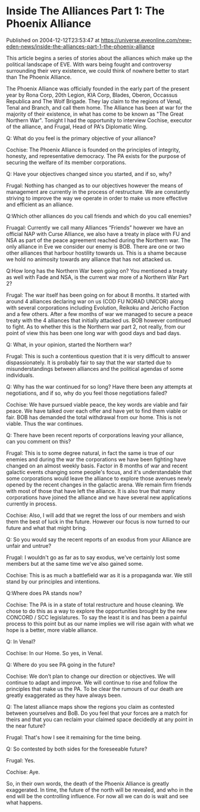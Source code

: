 # Inside The Alliances Part 1: The Phoenix Alliance
Published on 2004-12-12T23:53:47 at https://universe.eveonline.com/new-eden-news/inside-the-alliances-part-1-the-phoenix-alliance

This article begins a series of stories about the alliances which make up the political landscape of EVE. With wars being fought and controversy surrounding their very existence, we could think of nowhere better to start than The Phoenix Alliance.   
  
The Phoenix Alliance was officially founded in the early part of the present year by Rona Corp, 20th Legion, KIA Corp, Blades, Oberon, Occassus Republica and The Wolf Brigade. They lay claim to the regions of Venal, Tenal and Branch, and call them home. The Alliance has been at war for the majority of their existence, in what has come to be known as "The Great Northern War". Tonight I had the opportunity to interview Cochise, executor of the alliance, and Frugal, Head of PA's Diplomatic Wing.   
  
Q: What do you feel is the primary objective of your alliance?   
  
Cochise: The Phoenix Alliance is founded on the principles of integrity, honesty, and representative democracy. The PA exists for the purpose of securing the welfare of its member corporations.   
  
Q: Have your objectives changed since you started, and if so, why?   
  
Frugal: Nothing has changed as to our objectives however the means of management are currently in the process of restructure. We are constantly striving to improve the way we operate in order to make us more effective and efficient as an alliance.   
  
Q:Which other alliances do you call friends and which do you call enemies?   
  
Fruagal: Currently we call many Alliances “Friends” however we have an official NAP with Curse Alliance, we also have a treaty in place with FU and NSA as part of the peace agreement reached during the Northern war. The only alliance in Eve we consider our enemy is BOB. There are one or two other alliances that harbour hostility towards us. This is a shame because we hold no animosity towards any alliance that has not attacked us.   
  
Q:How long has the Northern War been going on? You mentioned a treaty as well with Fade and NSA, is the current war more of a Northern War Part 2?   
  
Frugal: The war itself has been going on for about 8 months. It started with around 4 alliances declaring war on us (COD FU NORAD UNICOR) along with several corporations including Evolution, Reikoku and Jericho Faction and a few others. After a few months of war we managed to secure a peace treaty with the 4 alliances that initially attacked us. BOB however continued to fight. As to whether this is the Northern war part 2, not really, from our point of view this has been one long war with good days and bad days.   
  
Q: What, in your opinion, started the Northern war?   
  
Frugal: This is such a contentious question that it is very difficult to answer dispassionately. It is probably fair to say that the war started due to misunderstandings between alliances and the political agendas of some individuals.   
  
Q: Why has the war continued for so long? Have there been any attempts at negotiations, and if so, why do you feel those negotiations failed?   
  
Cochise: We have pursued viable peace, the key words are viable and fair peace. We have talked over each offer and have yet to find them viable or fair. BOB has demanded the total withdrawal from our home. This is not viable. Thus the war continues.   
  
Q: There have been recent reports of corporations leaving your alliance, can you comment on this?   
  
Frugal: This is to some degree natural, in fact the same is true of our enemies and during the war the corporations we have been fighting have changed on an almost weekly basis. Factor in 8 months of war and recent galactic events changing some people's focus, and it's understandable that some corporations would leave the alliance to explore those avenues newly opened by the recent changes in the galactic arena. We remain firm friends with most of those that have left the alliance. It is also true that many corporations have joined the alliance and we have several new applications currently in process.   
  
Cochise: Also, I will add that we regret the loss of our members and wish them the best of luck in the future. However our focus is now turned to our future and what that might bring.   
  
Q: So you would say the recent reports of an exodus from your Alliance are unfair and untrue?   
  
Frugal: I wouldn't go as far as to say exodus, we've certainly lost some members but at the same time we've also gained some.   
  
Cochise: This is as much a battlefield war as it is a propaganda war. We still stand by our principles and intentions.   
  
Q:Where does PA stands now?   
  
Cochise: The PA is in a state of total restructure and house cleaning. We chose to do this as a way to explore the opportunities brought by the new CONCORD / SCC legislatures. To say the least it is and has been a painful process to this point but as our name implies we will rise again with what we hope is a better, more viable alliance.   
  
Q: In Venal?   
  
Cochise: In our Home. So yes, in Venal.   
  
Q: Where do you see PA going in the future?   
  
Cochise: We don’t plan to change our direction or objectives. We will continue to adapt and improve. We will continue to rise and follow the principles that make us the PA. To be clear the rumours of our death are greatly exaggerated as they have always been.   
  
Q: The latest alliance maps show the regions you claim as contested between yourselves and BoB. Do you feel that your forces are a match for theirs and that you can reclaim your claimed space decidedly at any point in the near future?   
  
Frugal: That's how I see it remaining for the time being.   
  
Q: So contested by both sides for the foreseeable future?   
  
Frugal: Yes.   
  
Cochise: Aye.   
  
  
  
So, in their own words, the death of the Phoenix Alliance is greatly exaggerated. In time, the future of the north will be revealed, and who in the end will be the controlling influence. For now all we can do is wait and see what happens.
